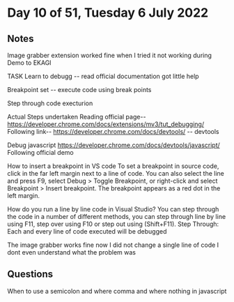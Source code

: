 #  Day 10 of 51, Tuesday 6 July 2022

## Notes
Image grabber extension worked fine when I tried it not working during Demo to EKAGI

TASK
Learn to debugg -- read official documentation got little help

Breakpoint set -- execute code using break points


Step through code execturion

Actual Steps undertaken
Reading official page-- https://developer.chrome.com/docs/extensions/mv3/tut_debugging/
Following link-- https://developer.chrome.com/docs/devtools/ -- devtools

Debug javascript 
https://developer.chrome.com/docs/devtools/javascript/
Following official demo

How to insert a breakpoint in VS code
To set a breakpoint in source code, click in the far left margin next to a line of code. You can also select the line and press F9, select Debug > Toggle Breakpoint, or right-click and select Breakpoint > Insert breakpoint. The breakpoint appears as a red dot in the left margin.

How do you run a line by line code in Visual Studio?
You can step through the code in a number of different methods, you can step through line by line using F11, step over using F10 or step out using (Shift+F11). Step Through: Each and every line of code executed will be debugged

The image grabber works fine now I did not change a single line of code I dont even understand what the problem was



## Questions
When to use a semicolon and where comma and where nothing in javascript